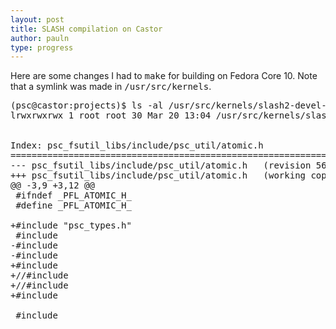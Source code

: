 ```yaml
---
layout: post
title: SLASH compilation on Castor
author: pauln
type: progress
---
```


Here are some changes I had to <tt>make</tt> for building on Fedora Core 10.
Note that a symlink was made in <tt>/usr/src/kernels</tt>.

<pre class='code'>
(psc@castor:projects)$ ls -al /usr/src/kernels/slash2-devel-kernel
lrwxrwxrwx 1 root root 30 Mar 20 13:04 /usr/src/kernels/slash2-devel-kernel -> 2.6.27.19-170.2.35.fc10.x86_64/


Index: psc_fsutil_libs/include/psc_util/atomic.h
===================================================================
--- psc_fsutil_libs/include/psc_util/atomic.h   (revision 5643)
+++ psc_fsutil_libs/include/psc_util/atomic.h   (working copy)
@@ -3,9 +3,12 @@
 #ifndef _PFL_ATOMIC_H_
 #define _PFL_ATOMIC_H_

+#include "psc_types.h"
 #include <sys/types.h>
-#include <asm/bitops.h>
-#include <asm/system.h>
+#include <asm/types.h>
+//#include <linux/bitops.h>
+//#include <asm/system.h>
+#include <asm/cmpxchg.h>

 #include <stdint.h>

</pre>

